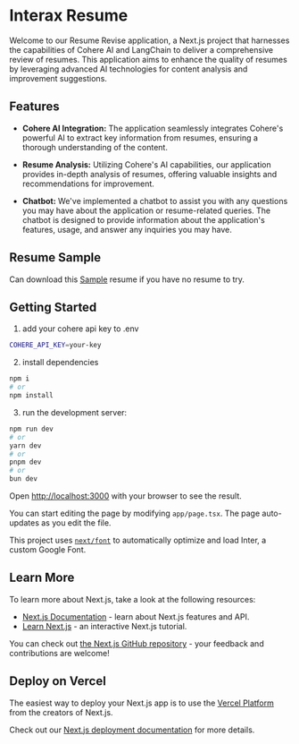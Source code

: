 # Interax Resume

Welcome to our Resume Revise application, a Next.js project that harnesses the capabilities of Cohere AI and LangChain to deliver a comprehensive review of resumes. This application aims to enhance the quality of resumes by leveraging advanced AI technologies for content analysis and improvement suggestions.

## Features

- **Cohere AI Integration:** The application seamlessly integrates Cohere's powerful AI to extract key information from resumes, ensuring a thorough understanding of the content.

- **Resume Analysis:** Utilizing Cohere's AI capabilities, our application provides in-depth analysis of resumes, offering valuable insights and recommendations for improvement.

- **Chatbot:** We've implemented a chatbot to assist you with any questions you may have about the application or resume-related queries. The chatbot is designed to provide information about the application's features, usage, and answer any inquiries you may have.

## Resume Sample
Can download this [Sample](https://github.com/interax-my/interax-resume/blob/main/public/sample-resume-1.pdf) resume if you have no resume to try.

## Getting Started

1. add your cohere api key to .env
```bash
COHERE_API_KEY=your-key
```

2. install dependencies
```bash
npm i
# or
npm install
```

3. run the development server:
```bash
npm run dev
# or
yarn dev
# or
pnpm dev
# or
bun dev
```

Open [http://localhost:3000](http://localhost:3000) with your browser to see the result.

You can start editing the page by modifying `app/page.tsx`. The page auto-updates as you edit the file.

This project uses [`next/font`](https://nextjs.org/docs/basic-features/font-optimization) to automatically optimize and load Inter, a custom Google Font.

## Learn More

To learn more about Next.js, take a look at the following resources:

- [Next.js Documentation](https://nextjs.org/docs) - learn about Next.js features and API.
- [Learn Next.js](https://nextjs.org/learn) - an interactive Next.js tutorial.

You can check out [the Next.js GitHub repository](https://github.com/vercel/next.js/) - your feedback and contributions are welcome!

## Deploy on Vercel

The easiest way to deploy your Next.js app is to use the [Vercel Platform](https://vercel.com/new?utm_medium=default-template&filter=next.js&utm_source=create-next-app&utm_campaign=create-next-app-readme) from the creators of Next.js.

Check out our [Next.js deployment documentation](https://nextjs.org/docs/deployment) for more details.
